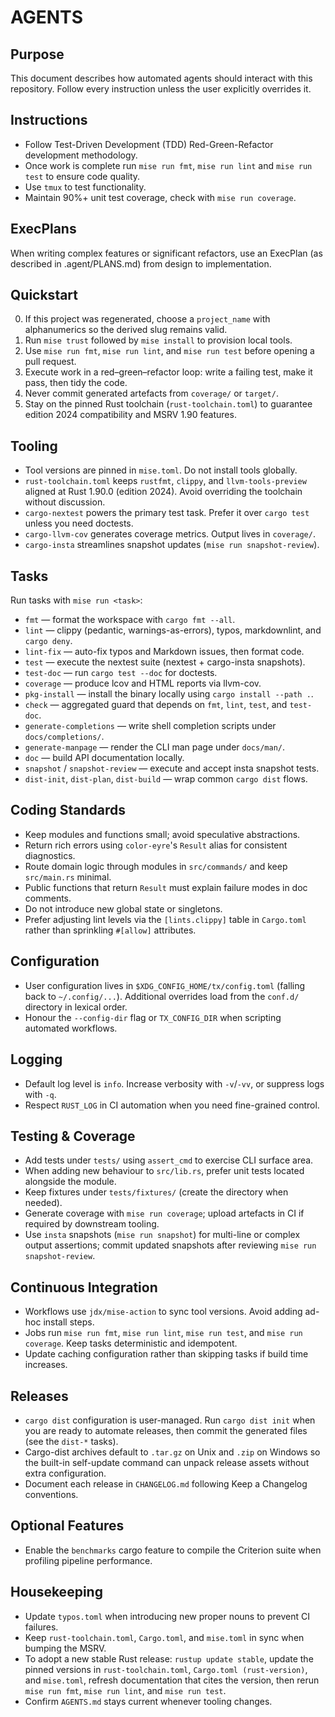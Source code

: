 # AGENTS

## Purpose

This document describes how automated agents should interact with this repository. Follow every instruction unless the user explicitly overrides it.

## Instructions

- Follow Test-Driven Development (TDD) Red-Green-Refactor development methodology.
- Once work is complete run `mise run fmt`, `mise run lint` and `mise run test` to ensure code quality.
- Use `tmux` to test functionality.
- Maintain 90%+ unit test coverage, check with `mise run coverage`.

## ExecPlans

When writing complex features or significant refactors, use an ExecPlan (as described in .agent/PLANS.md) from design to implementation.

## Quickstart

0. If this project was regenerated, choose a `project_name` with alphanumerics so the derived slug remains valid.
1. Run `mise trust` followed by `mise install` to provision local tools.
2. Use `mise run fmt`, `mise run lint`, and `mise run test` before opening a pull request.
3. Execute work in a red–green–refactor loop: write a failing test, make it pass, then tidy the code.
4. Never commit generated artefacts from `coverage/` or `target/`.
5. Stay on the pinned Rust toolchain (`rust-toolchain.toml`) to guarantee edition 2024 compatibility and MSRV 1.90 features.

## Tooling

- Tool versions are pinned in `mise.toml`. Do not install tools globally.
- `rust-toolchain.toml` keeps `rustfmt`, `clippy`, and `llvm-tools-preview` aligned at Rust 1.90.0 (edition 2024). Avoid overriding the toolchain without discussion.
- `cargo-nextest` powers the primary test task. Prefer it over `cargo test` unless you need doctests.
- `cargo-llvm-cov` generates coverage metrics. Output lives in `coverage/`.
- `cargo-insta` streamlines snapshot updates (`mise run snapshot-review`).

## Tasks

Run tasks with `mise run <task>`:

- `fmt` — format the workspace with `cargo fmt --all`.
- `lint` — clippy (pedantic, warnings-as-errors), typos, markdownlint, and `cargo deny`.
- `lint-fix` — auto-fix typos and Markdown issues, then format code.
- `test` — execute the nextest suite (nextest + cargo-insta snapshots).
- `test-doc` — run `cargo test --doc` for doctests.
- `coverage` — produce lcov and HTML reports via llvm-cov.
- `pkg-install` — install the binary locally using `cargo install --path .`.
- `check` — aggregated guard that depends on `fmt`, `lint`, `test`, and `test-doc`.
- `generate-completions` — write shell completion scripts under `docs/completions/`.
- `generate-manpage` — render the CLI man page under `docs/man/`.
- `doc` — build API documentation locally.
- `snapshot` / `snapshot-review` — execute and accept insta snapshot tests.
- `dist-init`, `dist-plan`, `dist-build` — wrap common `cargo dist` flows.

## Coding Standards

- Keep modules and functions small; avoid speculative abstractions.
- Return rich errors using `color-eyre`'s `Result` alias for consistent diagnostics.
- Route domain logic through modules in `src/commands/` and keep `src/main.rs` minimal.
- Public functions that return `Result` must explain failure modes in doc comments.
- Do not introduce new global state or singletons.
- Prefer adjusting lint levels via the `[lints.clippy]` table in `Cargo.toml` rather than sprinkling `#[allow]` attributes.

## Configuration

- User configuration lives in `$XDG_CONFIG_HOME/tx/config.toml` (falling back to `~/.config/...`). Additional overrides load from the `conf.d/` directory in lexical order.
- Honour the `--config-dir` flag or `TX_CONFIG_DIR` when scripting automated workflows.

## Logging

- Default log level is `info`. Increase verbosity with `-v`/`-vv`, or suppress logs with `-q`.
- Respect `RUST_LOG` in CI automation when you need fine-grained control.

## Testing & Coverage

- Add tests under `tests/` using `assert_cmd` to exercise CLI surface area.
- When adding new behaviour to `src/lib.rs`, prefer unit tests located alongside the module.
- Keep fixtures under `tests/fixtures/` (create the directory when needed).
- Generate coverage with `mise run coverage`; upload artefacts in CI if required by downstream tooling.
- Use `insta` snapshots (`mise run snapshot`) for multi-line or complex output assertions; commit updated snapshots after reviewing `mise run snapshot-review`.

## Continuous Integration

- Workflows use `jdx/mise-action` to sync tool versions. Avoid adding ad-hoc install steps.
- Jobs run `mise run fmt`, `mise run lint`, `mise run test`, and `mise run coverage`. Keep tasks deterministic and idempotent.
- Update caching configuration rather than skipping tasks if build time increases.

## Releases

- `cargo dist` configuration is user-managed. Run `cargo dist init` when you are ready to automate releases, then commit the generated files (see the `dist-*` tasks).
- Cargo-dist archives default to `.tar.gz` on Unix and `.zip` on Windows so the built-in self-update command can unpack release assets without extra configuration.
- Document each release in `CHANGELOG.md` following Keep a Changelog conventions.

## Optional Features

- Enable the `benchmarks` cargo feature to compile the Criterion suite when profiling pipeline performance.

## Housekeeping

- Update `typos.toml` when introducing new proper nouns to prevent CI failures.
- Keep `rust-toolchain.toml`, `Cargo.toml`, and `mise.toml` in sync when bumping the MSRV.
- To adopt a new stable Rust release: `rustup update stable`, update the pinned versions in `rust-toolchain.toml`, `Cargo.toml (rust-version)`, and `mise.toml`, refresh documentation that cites the version, then rerun `mise run fmt`, `mise run lint`, and `mise run test`.
- Confirm `AGENTS.md` stays current whenever tooling changes.
